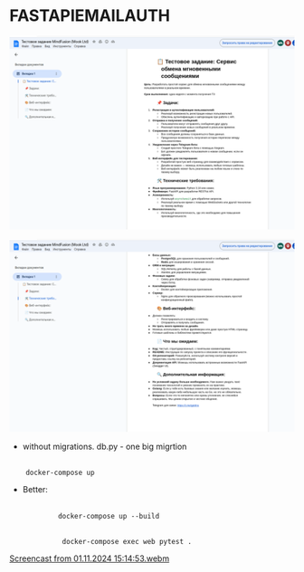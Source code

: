 # FASTAPIEMAILAUTH
<!-- launch the base -  docker-compose up -d -->


![sreenshot1](/media/Screenshot%20from%202024-10-21%2023-54-21.png)


![sreenshot2](/media/Screenshot%20from%202024-10-21%2023-54-29.png)

<!-- https://fastapi-tutorial.readthedocs.io/en/latest/ -->
 <!-- docker-compose up -->
 <!-- docker-compose exec db psql --username=postgres --dbname=fast_api_email -->

<!-- https://fastapi-tutorial.readthedocs.io/en/latest/ -->
<!-- https://www.educative.io/answers/how-to-use-postgresql-database-in-fastapi -->
<!-- https://www.fastapitutorial.com/blog/schemas-in-fastapi-legacy/ -->
<!-- pip install fastapi[all] —upgrade -->
<!-- create child model in crud.py fast api -->
<!-- sudo chmod a+rwx src/tests -->
<!-- ngrok config add-authtoken 2o0ULr16OKDlr9RnxWPv6cf6Qap_6BpHQMZ3ohVU9mV79kdsE -->
<!-- ngrok http http://localhost:8000 -->
<!-- alembic init alembic -->
<!-- alembic init -t async migration -->
<!-- https://devsolus.com/2024/02/29/typeerror-with-datetimes-in-sqlmodel/ -->

<!-- {
  "title": "string",
  "description": "string",
  "user_id": 0,
  "created_date": "2023-03-31 00:00:00",
  "time_updated": "2023-03-31 00:00:00"
} -->

- without migrations. db.py - one big migrtion

##
        docker-compose up

- Better:
##
                docker-compose up --build

##
                 docker-compose exec web pytest .

[Screencast from 01.11.2024 15:14:53.webm](https://github.com/user-attachments/assets/e1ac15e8-597f-4cbd-8d3d-ddba2ef0d13b)



